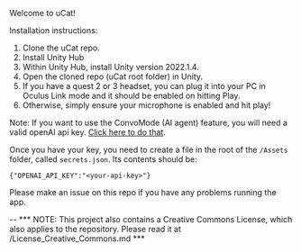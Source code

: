 Welcome to uCat!

Installation instructions:

1. Clone the uCat repo.
2. Install Unity Hub
3. Within Unity Hub, install Unity version 2022.1.4.
4. Open the cloned repo (uCat root folder) in Unity.
5. If you have a quest 2 or 3 headset, you can plug it into your PC in Oculus Link mode and it should be enabled on hitting Play.
5. Otherwise, simply ensure your microphone is enabled and hit play!

Note: If you want to use the ConvoMode (AI agent) feature, you will need a valid openAI api key. [Click here to do that](https://platform.openai.com/api-keys).

Once you have your key, you need to create a file in the root of the `/Assets` folder, called `secrets.json`. Its contents should be:

 `{"OPENAI_API_KEY":"<your-api-key>"}`

Please make an issue on this repo if you have any problems running the app.

--
*** NOTE: This project also contains a Creative Commons License, which also applies to the repository. Please read it at <root>/License_Creative_Commons.md ***
